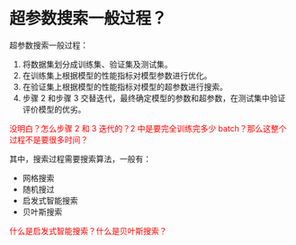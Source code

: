 

# 超参数搜索一般过程？

超参数搜索一般过程：

1. 将数据集划分成训练集、验证集及测试集。
2. 在训练集上根据模型的性能指标对模型参数进行优化。
3. 在验证集上根据模型的性能指标对模型的超参数进行搜索。
4. 步骤 2 和步骤 3 交替迭代，最终确定模型的参数和超参数，在测试集中验证评价模型的优劣。

<span style="color:red;">没明白？怎么步骤 2 和 3 迭代的？2 中是要完全训练完多少 batch？那么这整个过程不是要很多时间？</span>

其中，搜索过程需要搜索算法，一般有：

- 网格搜索
- 随机搜过
- 启发式智能搜索
- 贝叶斯搜索

<span style="color:red;">什么是启发式智能搜索？什么是贝叶斯搜索？</span>
